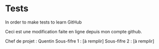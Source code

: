 # Tests
In order to make tests to learn GitHub

Ceci est une modification faite en ligne depuis mon compte github.

Chef de projet : Quentin
Sous-fifre 1 : [à remplir]
Sous-fifre 2 : [à remplir]
